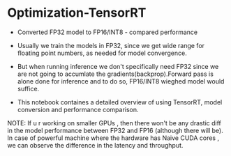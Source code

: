 # Optimization-TensorRT

- Converted FP32 model to FP16/INT8 - compared performance

- Usually we train the models in FP32, since we get wide range for floating point numbers, as needed for model convergence.

- But when running inference we don't specifically need FP32 since we are not going to accumlate the gradients(backprop).Forward pass is alone done for inference and to do so, FP16/INT8 wieghed model would suffice.

- This notebook containes a detailed overview of using TensorRT, model conversion and performance comparison.

NOTE: If u r working on smaller GPUs , then there won't be any drastic diff in the model performance between FP32 and FP16 (although there will be).
In case of powerful machine where the hardware has Naive CUDA cores , we can observe the difference in the latency and throughput.
